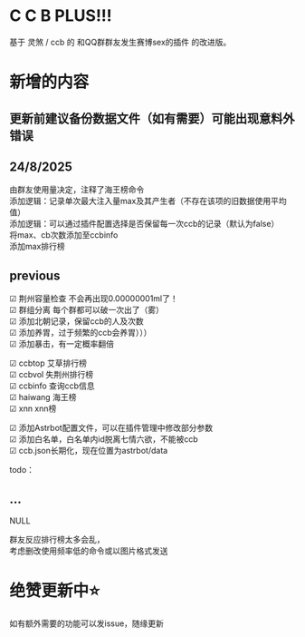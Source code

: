 # C C B PLUS!!!

基于 灵煞 / ccb 的 和QQ群群友发生赛博sex的插件 的改进版。

# 新增的内容
## 更新前建议备份数据文件（如有需要）可能出现意料外错误

## 24/8/2025
由群友使用量决定，注释了海王榜命令 <br>
添加逻辑：记录单次最大注入量max及其产生者（不存在该项的旧数据使用平均值）<br>
添加逻辑：可以通过插件配置选择是否保留每一次ccb的记录（默认为false）<br>
将max、cb次数添加至ccbinfo <br>
添加max排行榜 <br>

## previous
☑ 荆州容量检查 不会再出现0.00000001ml了！<br>
☑ 群组分离 每个群都可以破一次出了（雾）<br>
☑ 添加北朝记录，保留ccb的人及次数 <br>
☑ 添加养胃，过于频繁的ccb会养胃）））<br>
☑ 添加暴击，有一定概率翻倍

☑ ccbtop 艾草排行榜<br>
☑ ccbvol 失荆州排行榜<br>
☑ ccbinfo 查询ccb信息<br>
☑ haiwang 海王榜<br>
☑ xnn xnn榜<br>

☑ 添加Astrbot配置文件，可以在插件管理中修改部分参数<br>
☑ 添加白名单，白名单内id脱离七情六欲，不能被ccb<br>
☑ ccb.json长期化，现在位置为astrbot/data

todo：<br>

## ...<br>
NULL <br>

群友反应排行榜太多会乱，<br>
考虑删改使用频率低的命令或以图片格式发送

# 绝赞更新中⭐
如有额外需要的功能可以发issue，随缘更新